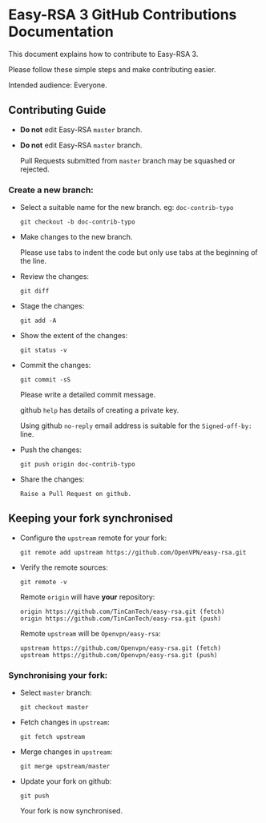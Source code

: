 Easy-RSA 3 GitHub Contributions Documentation
=============================================

This document explains how to contribute to Easy-RSA 3.

Please follow these simple steps and make contributing easier.

Intended audience: Everyone.

Contributing Guide
------------------

-   **Do not** edit Easy-RSA `master` branch.

-   **Do not** edit Easy-RSA `master` branch.

    Pull Requests submitted from `master` branch may be squashed or rejected.

### Create a new branch:

-   Select a suitable name for the new branch. eg: `doc-contrib-typo`

    ```
    git checkout -b doc-contrib-typo
    ```

-   Make changes to the new branch.

    Please use tabs to indent the code but only use tabs at the beginning of
    the line.

-   Review the changes:

    ```
    git diff
    ```

-   Stage the changes:

    ```
    git add -A
    ```

-   Show the extent of the changes:

    ```
    git status -v
    ```

-   Commit the changes:

    ```
    git commit -sS
    ```

    Please write a detailed commit message.

    github `help` has details of creating a private key.

    Using github `no-reply` email address is suitable for the `Signed-off-by:`
    line.

-   Push the changes:

    ```
    git push origin doc-contrib-typo
    ```

-   Share the changes:

    ```
    Raise a Pull Request on github.
    ```

Keeping your fork synchronised
-----------------------------

-   Configure the `upstream` remote for your fork:

    ```
    git remote add upstream https://github.com/OpenVPN/easy-rsa.git
    ```

-   Verify the remote sources:

    ```
    git remote -v
    ```

    Remote `origin` will have **your** repository:

    ```
    origin https://github.com/TinCanTech/easy-rsa.git (fetch)
    origin https://github.com/TinCanTech/easy-rsa.git (push)
    ```

    Remote `upstream` will be `Openvpn/easy-rsa`:

    ```
    upstream https://github.com/Openvpn/easy-rsa.git (fetch)
    upstream https://github.com/Openvpn/easy-rsa.git (push)
    ```

### Synchronising your fork:

-   Select `master` branch:

    ```
    git checkout master
    ```

-   Fetch changes in `upstream`:

    ```
    git fetch upstream
    ```

-   Merge changes in `upstream`:

    ```
    git merge upstream/master
    ```

-   Update your fork on github:

    ```
    git push
    ```


    Your fork is now synchronised.
